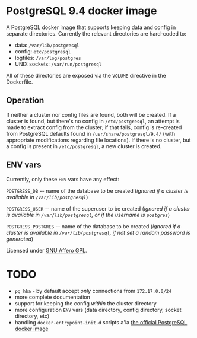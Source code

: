 # PostgreSQL 9.4 docker image

A PostgreSQL docker image that supports keeping data and config in separate directories. Currently the relevant directories are hard-coded to:
 - data: `/var/lib/postgresql`
 - config: `etc/postgresql`
 - logfiles: `/var/log/postgres`
 - UNIX sockets: `/var/run/postgresql`

All of these directories are exposed via the `VOLUME` directive in the Dockerfile.

## Operation

If neither a cluster nor config files are found, both will be created. If a cluster is found, but there's no config in `/etc/postgresql`, an attempt is made to extract config from the cluster; if that fails, config is re-created from PostgreSQL defaults found in `/usr/share/postgresql/9.4/` (with appropriate modifications regarding file locations). If there is no cluster, but a config is present in `/etc/postgresql`, a new cluster is created.

## ENV vars

Currently, only these `ENV` vars have any effect:

`POSTGRESS_DB` -- name of the database to be created (*ignored if a cluster is available in `/var/lib/postgresql`*)

`POSTGRESS_USER` -- name of the superuser to be created (*ignored if a cluster is available in `/var/lib/postgresql`, or if the username is `postgres`*)

`POSTGRESS_POSTGRES` -- name of the database to be created (*ignored if a cluster is available in `/var/lib/postgresql`, if not set a random password is generated*)

Licensed under [GNU Affero GPL](https://gnu.org/licenses/agpl.html).

# TODO

 - `pg_hba` - by default accept *only* connections from `172.17.0.0/24`
 - more complete documentation
 - support for keeping the config *within* the cluster directory
 - more configuration `ENV` vars (data directory, config directory, socket directory, etc)
 - handling `docker-entrypoint-init.d` scripts a'la [the official PostgreSQL docker image](https://github.com/docker-library/postgres/blob/master/9.4/docker-entrypoint.sh#L76)
